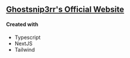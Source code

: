 ## [Ghostsnip3rr's Official Website](https://ghostsnip3rr.me)

#### Created with
- Typescript
- NextJS
- Tailwind